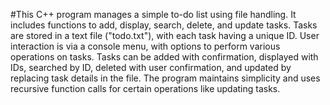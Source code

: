 #This C++ program manages a simple to-do list using file handling. It includes functions to add, display, search, delete, and update tasks. Tasks are stored in a text file ("todo.txt"), with each task having a unique ID. User interaction is via a console menu, with options to perform various operations on tasks. Tasks can be added with confirmation, displayed with IDs, searched by ID, deleted with user confirmation, and updated by replacing task details in the file. The program maintains simplicity and uses recursive function calls for certain operations like updating tasks.